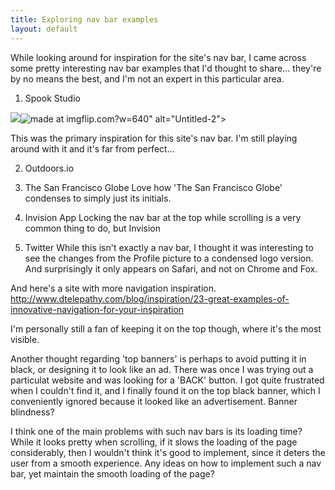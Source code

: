 ```yaml
---
title: Exploring nav bar examples
layout: default
---
```


While looking around for inspiration for the site's nav bar, I came across some pretty interesting nav bar examples that I'd thought to share... they're by no means the best, and I'm not an expert in this particular area.

1. Spook Studio

<img class="alignnone size-full wp-image-150" src="https://imgflip.com/gif/ga5lh"><img src="https://i.imgflip.com/ga5lh.gif" title="made at imgflip.com"/>?w=640" alt="Untitled-2">

This was the primary inspiration for this site's nav bar. I'm still playing around with it and it's far from perfect...


2. Outdoors.io



3. The San Francisco Globe
Love how 'The San Francisco Globe' condenses to simply just its initials. 

4. Invision App
Locking the nav bar at the top while scrolling is a very common thing to do, but Invision 



5. Twitter
While this isn't exactly a nav bar, I thought it was interesting to see the changes from the Profile picture to a condensed logo version. And surprisingly it only appears on Safari, and not on Chrome and Fox.



And here's a site with more navigation inspiration.
http://www.dtelepathy.com/blog/inspiration/23-great-examples-of-innovative-navigation-for-your-inspiration

I'm personally still a fan of keeping it on the top though, where it's the most visible.

Another thought regarding 'top banners' is perhaps to avoid putting it in black, or designing it to look like an ad. There was once I was trying out a particulat website and was looking for a 'BACK' button. I got quite frustrated when I couldn't find it, and I finally found it on the top black banner, which I conveniently ignored because it looked like an advertisement. Banner blindness?

I think one of the main problems with such nav bars is its loading time? While it looks pretty when scrolling, if it slows the loading of the page considerably, then I wouldn't think it's good to implement, since it deters the user from a smooth experience. Any ideas on how to implement such a nav bar, yet maintain the smooth loading of the page?